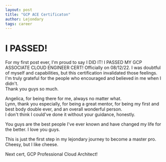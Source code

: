 ```yaml
---
layout: post
title: "GCP ACE Certificaton"
author: Lejondary
tags: career
---
```


# I PASSED!

For my first post ever, I'm proud to say I DID IT! I PASSED MY GCP ASSOCIATE CLOUD ENGINEER CERT! Officially on 08/12/22. I was doubtful of myself and capabilities, but this certification invalidated those feelings.
I'm truly grateful for the people who encouraged and believed in me when I didn't.  
Thank you guys so much.  

Angelica, for being there for me, always no matter what.    
Lynn, thank you especially, for being a great mentor, for being my first and best body double ever, and an overall wonderful person.  
I don't think I could've done it without your guidance, honestly.   

You guys are the best people I've ever known and have changed my life for the better.
I love you guys.  

This is just the first step in my lejondary journey to become a master pro. Cheesy, but I like cheese.  

Next cert, GCP Professional Cloud Architect!

